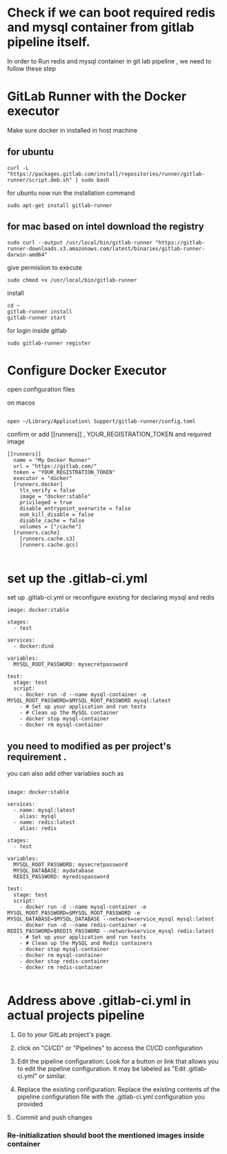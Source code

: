 # Check if we can boot required redis and mysql container from gitlab pipeline itself.

In order to Run redis and mysql container in git lab pipeline , we need to follow these step 

# GitLab Runner with the Docker executor

 Make sure docker in installed in host machine 
## for ubuntu 
```
curl -L "https://packages.gitlab.com/install/repositories/runner/gitlab-runner/script.deb.sh" | sudo bash
```
for ubuntu 
now run the installation command 

```
sudo apt-get install gitlab-runner
```
## for mac based on intel download the registry 

```
sudo curl --output /usr/local/bin/gitlab-runner "https://gitlab-runner-downloads.s3.amazonaws.com/latest/binaries/gitlab-runner-darwin-amd64"
```

give permisiion to execute 

```
sudo chmod +x /usr/local/bin/gitlab-runner
```
install 

```
cd ~
gitlab-runner install
gitlab-runner start

```

for login inside gitlab 

```
sudo gitlab-runner register
```

# Configure Docker Executor 

open configuration files 

on macos

```

open ~/Library/Application\ Support/gitlab-runner/config.toml

```

confirm or add [[runners]] , YOUR_REGISTRATION_TOKEN and required image 

```
[[runners]]
  name = "My Docker Runner"
  url = "https://gitlab.com/"
  token = "YOUR_REGISTRATION_TOKEN"
  executor = "docker"
  [runners.docker]
    tls_verify = false
    image = "docker:stable"
    privileged = true
    disable_entrypoint_overwrite = false
    oom_kill_disable = false
    disable_cache = false
    volumes = ["/cache"]
  [runners.cache]
    [runners.cache.s3]
    [runners.cache.gcs]


```

# set up the .gitlab-ci.yml 

set up .gitlab-ci.yml or reconfigure existing for declaring mysql and redis 

```
image: docker:stable

stages:
  - test

services:
  - docker:dind

variables:
  MYSQL_ROOT_PASSWORD: mysecretpassword

test:
  stage: test
  script:
    - docker run -d --name mysql-container -e MYSQL_ROOT_PASSWORD=$MYSQL_ROOT_PASSWORD mysql:latest
    - # Set up your application and run tests
    - # Clean up the MySQL container
    - docker stop mysql-container
    - docker rm mysql-container

```

## you need to modified as per project's requirement .

you can also add other variables such as 

```

image: docker:stable

services:
  - name: mysql:latest
    alias: mysql
  - name: redis:latest
    alias: redis

stages:
  - test

variables:
  MYSQL_ROOT_PASSWORD: mysecretpassword
  MYSQL_DATABASE: mydatabase
  REDIS_PASSWORD: myredispassword

test:
  stage: test
  script:
    - docker run -d --name mysql-container -e MYSQL_ROOT_PASSWORD=$MYSQL_ROOT_PASSWORD -e MYSQL_DATABASE=$MYSQL_DATABASE --network=service_mysql mysql:latest
    - docker run -d --name redis-container -e REDIS_PASSWORD=$REDIS_PASSWORD --network=service_mysql redis:latest
    - # Set up your application and run tests
    - # Clean up the MySQL and Redis containers
    - docker stop mysql-container
    - docker rm mysql-container
    - docker stop redis-container
    - docker rm redis-container


```
# Address above .gitlab-ci.yml in actual projects pipeline

1. Go to your GitLab project's page.

2. click on "CI/CD" or "Pipelines" to access the CI/CD configuration

3. Edit the pipeline configuration: Look for a button or link that allows you to edit the pipeline configuration. 
    It may be labeled as "Edit .gitlab-ci.yml" or similar.

4. Replace the existing configuration: 
   Replace the existing contents of the pipeline configuration
   file with the .gitlab-ci.yml configuration you provided

5 . Commit and push changes 

### Re-initialization should boot the mentioned images inside container 
